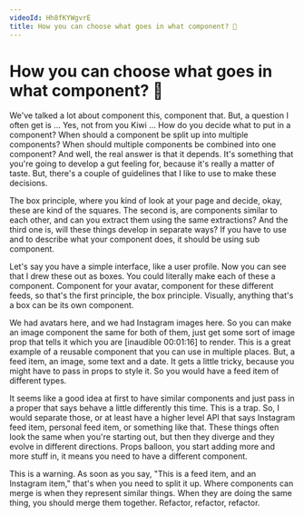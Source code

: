 ```yaml
---
videoId: Hh8fKYWgvrE
title: How you can choose what goes in what component? 🧐
---
```


# How you can choose what goes in what component? 🧐

We've talked a lot about component this, component that. But, a question I often get is ... Yes, not from you Kiwi ... How do you decide what to put in a component? When should a component be split up into multiple components? When should multiple components be combined into one component? And well, the real answer is that it depends. It's something that you're going to develop a gut feeling for, because it's really a matter of taste. But, there's a couple of guidelines that I like to use to make these decisions.

The box principle, where you kind of look at your page and decide, okay, these are kind of the squares. The second is, are components similar to each other, and can you extract them using the same extractions? And the third one is, will these things develop in separate ways? If you have to use and to describe what your component does, it should be using sub component.

Let's say you have a simple interface, like a user profile. Now you can see that I drew these out as boxes. You could literally make each of these a component. Component for your avatar, component for these different feeds, so that's the first principle, the box principle. Visually, anything that's a box can be its own component.

We had avatars here, and we had Instagram images here. So you can make an image component the same for both of them, just get some sort of image prop that tells it which you are [inaudible 00:01:16] to render. This is a great example of a reusable component that you can use in multiple places. But, a feed item, an image, some text and a date. It gets a little tricky, because you might have to pass in props to style it. So you would have a feed item of different types.

It seems like a good idea at first to have similar components and just pass in a proper that says behave a little differently this time. This is a trap. So, I would separate those, or at least have a higher level API that says Instagram feed item, personal feed item, or something like that. These things often look the same when you're starting out, but then they diverge and they evolve in different directions. Props balloon, you start adding more and more stuff in, it means you need to have a different component.

This is a warning. As soon as you say, "This is a feed item, and an Instagram item," that's when you need to split it up. Where components can merge is when they represent similar things. When they are doing the same thing, you should merge them together. Refactor, refactor, refactor.
